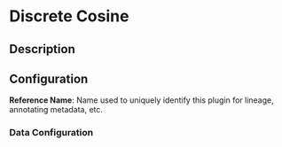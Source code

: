 
# Discrete Cosine

## Description

## Configuration
**Reference Name**: Name used to uniquely identify this plugin for lineage, annotating metadata, etc.

### Data Configuration
